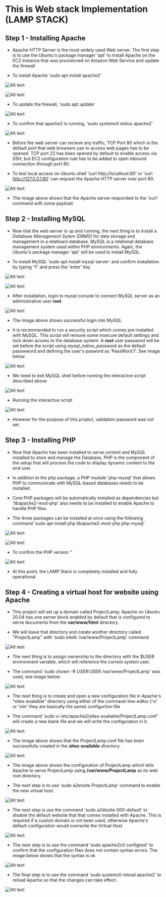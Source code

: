 # This is Web stack Implementation (LAMP STACK)

## Step 1 - Installing Apache 

- Apache HTTP Server is the most widely used Web server. The first step is to use the Ubuntu's package manager 'apt' to install Apache on the EC2 instance that was provisioned on Amazon Web Service and update the firewall

- To install Apache 'sudo apt install apache2'

![Alt text](<Images/Install Apache2.png>)

![Alt text](<Images/Installing Apache2 Confirmation.png>)

- To update the firewall, 'sudo apt update'

![Alt text](<Images/Sudo apt update.png>)

- To confirm that apache2 is running, 'sudo systemctl status apache2'

![Alt text](<Images/Verify Apache2.png>)

- Before the web server can recieve any traffic, TCP Port 80 which is the default port that web browsers use to access web pages has to be opened. TCP port 22 has been opened by default to enable access via SSH, but EC2 configuration rule has to be added to open inbound connection through port 80.


- To test local access on Ubuntu shell 'curl http://localhost:80' or 'curl http://127.0.0.1:80' can request the Apache HTTP server over port 80.

![Alt text](<Images/Curl-Test port 80.png>)

- The image above shows that the Apache server responded to the 'curl' command with some payload.

## Step 2 - Installing MySQL

- Now that the web server is up and running, the next thing is to install a *Database Management Sytem (DBMS)* for data storage and management in a relatioanl database. MySQL is a relational database management system used within PHP environments. Again, the Ubuntu's package manager 'apt' will be used to install MySQL.

- To install MySQL 'sudo apt install mysql-server' and confirm installation by typing 'Y' and press the 'enter' key

![Alt text](Images/MySQL-Installing.png)

![Alt text](<Images/MySQL-Install Complete.png>)

- After installation, login to mysql console to connect MySQL server as an administrative user **root**

![Alt text](<Images/MySQL Login Succesful.png>)

- The image above shows successful login into MySQL

- It is recommended to run a security script which comes pre-installed with MySQL. This script will remove some insecure default settings and lock down access to the database system. A **root** user password will be set before the script using *mysql_native_password* as the default passwword and defining the user's pasword as 'PassWord.1'. See image below

![Alt text](<Images/Mysql Password change.png>)

- We need to exit MySQL shell before running the interactive script described above

![Alt text](<Images/Mysql exit.png>)

- Running the interactive script

![Alt text](<Images/Mysql interactive script.png>)

- However for the purpose of this project, validation password was not set.

## Step 3 - Installing PHP

- Now that Apache has been installed to serve content and MySQL installed to store and manage the Database, PHP is the component of the setup that will process the code to display dynamic content to the end user. 

- In addition to the php package, a PHP module 'php-mysql' that allows PHP to communicate with MySQL-based databases needs to be installed. 

- Core PHP packages will be automatically installed as dependencies but 'libapache2-mod-php' also needs to be installed to enable Apache to handle PHP files.

- The three packages can be installed at once using the following command 'sudo apt install php libapache2-mod-php php-mysql'

![Alt text](<Images/PHP Install.png>)

![Alt text](<Images/PHP install complete.png>)

- To confirm the PHP version ''

![Alt text](<Images/PHP version confirmation.png>)

- At this point, the LAMP Stack is completely installed and fully operational

## Step 4 - Creating a virtual host for website using Apache

- This project will set up a domain called ProjectLamp; Apache on Ubuntu 20.04 has one server block enabled by default that is configured to serve documents from the **var/www/html** directory. 

- We will leave that directory and create another directory called "ProjectLamp" with 'sudo mkdir /var/www/ProjectLamp' command

![Alt text](<Images/Directory project lamp.png>)

- The next thing is to assign ownership to the directory with the $USER environment variable, which will reference the current system user. 

- The command 'sudo chown -R $USER:$USER /var/www/ProjectLamp' was used, see image below:

![Alt text](<Images/chown Assign Ownership.png>)

- The next thing is to create and open a new configuration file in Apache's "sites-avalaible" directory using either of the command-line-editor ('vi' or 'vim' they are basically the same) configurtion file

- The command 'sudo vi /etc/apache2/sites-available/ProjectLamp.conf' will create a new blank file and we will write the configuration in it.

![Alt text](Images/ProjectLamp.conf.png)

- The image above shows that the ProjectLamp.conf file has been successfully created in the **sites-available** directory.

![Alt text](<Images/ProjectLamp configuration.png>)

- The image above shows the configuration of ProjectLamp which tells Apache to serve ProjectLamp using **/var/www/ProjectLamp** as its web root directory.  

- The next step is to use 'sudo a2ensite ProjectLamp' command to enable the new virtual host.

![Alt text](<Images/a2ensite command.png>)

- The next step is use the command 'sudo a2dissite 000-default' to disable the default website that that comes installed with Apache. This is required if a custom domain is not been used, otherwise Apache's default configuration would overwrite the Virtual Host

![Alt text](<Images/a2dissite command.png>)

- The next step is to use the command 'sudo apache2ctl configtest' to confirm that the configuration files does not contain syntax errors. The image below shows that the syntax is ok

![Alt text](<Images/Syntax Config-Test.png>)

- The final step is to use the command 'sudo systemctl reload apache2' to reload Apache so that the changes can take effect. 

![Alt text](<Images/Reload Apache.png>)






















































































































